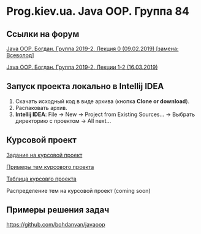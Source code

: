 Prog.kiev.ua. Java OOP. Группа 84
===

## Cсылки на форум

[Java OOP. Богдан. Группа 2019-2. Лекция 0 (09.02.2019) \[замена: Всеволод\]](https://prog.kiev.ua/forum/index.php/topic,4178.0.html)

[Java OOP. Богдан. Группа 2019-2. Лекции 1-2 (16.03.2019) ](https://prog.kiev.ua/forum/index.php/topic,4188.0.html)

## Запуск проекта локально в Intellij IDEA

1. Скачать исходный код в виде архива (кнопка **Clone or download**).
2. Распаковать архив.
3. **Intellij IDEA**: File -> New -> Project from Existing Sources... -> Выбрать директорию с проектом -> All next...

## Курсовой проект

[Задание на курсовой проект](https://docs.google.com/document/d/1BD_RtdtKI4MZylI_UGOGdE8_d2CZTZnfVCWwirvSVbU/edit)

[Примеры тем курсового проекта](https://docs.google.com/document/d/1pYon-L6ZfPaYPiPBSg0tPbs6HT5B-LKSLjybU08STX8/edit?usp=sharing)

[Таблица курсовго проекта](https://docs.google.com/spreadsheets/d/1p_z2MVyyRu8n7TG4q6HcDFAfRwy-dpgCSBi_fZVpXHo/edit?usp=sharing)

Распределение тем на курсовой проект (coming soon)

## Примеры решения задач

https://github.com/bohdanvan/javaoop
